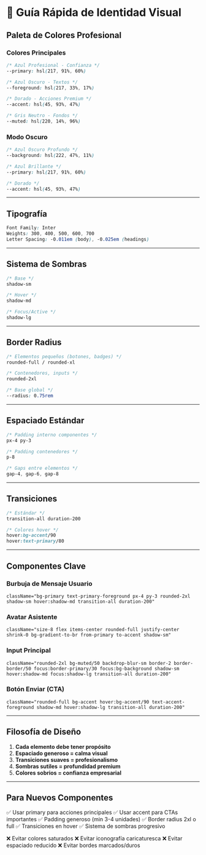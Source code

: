 # 🎨 Guía Rápida de Identidad Visual

## Paleta de Colores Profesional

### Colores Principales
```css
/* Azul Profesional - Confianza */
--primary: hsl(217, 91%, 60%)

/* Azul Oscuro - Textos */
--foreground: hsl(217, 33%, 17%)

/* Dorado - Acciones Premium */
--accent: hsl(45, 93%, 47%)

/* Gris Neutro - Fondos */
--muted: hsl(220, 14%, 96%)
```

### Modo Oscuro
```css
/* Azul Oscuro Profundo */
--background: hsl(222, 47%, 11%)

/* Azul Brillante */
--primary: hsl(217, 91%, 60%)

/* Dorado */
--accent: hsl(45, 93%, 47%)
```

---

## Tipografía

```css
Font Family: Inter
Weights: 300, 400, 500, 600, 700
Letter Spacing: -0.011em (body), -0.025em (headings)
```

---

## Sistema de Sombras

```css
/* Base */
shadow-sm

/* Hover */
shadow-md

/* Focus/Active */
shadow-lg
```

---

## Border Radius

```css
/* Elementos pequeños (botones, badges) */
rounded-full / rounded-xl

/* Contenedores, inputs */
rounded-2xl

/* Base global */
--radius: 0.75rem
```

---

## Espaciado Estándar

```css
/* Padding interno componentes */
px-4 py-3

/* Padding contenedores */
p-8

/* Gaps entre elementos */
gap-4, gap-6, gap-8
```

---

## Transiciones

```css
/* Estándar */
transition-all duration-200

/* Colores hover */
hover:bg-accent/90
hover:text-primary/80
```

---

## Componentes Clave

### Burbuja de Mensaje Usuario
```tsx
className="bg-primary text-primary-foreground px-4 py-3 rounded-2xl shadow-sm hover:shadow-md transition-all duration-200"
```

### Avatar Asistente
```tsx
className="size-8 flex items-center rounded-full justify-center shrink-0 bg-gradient-to-br from-primary to-accent shadow-sm"
```

### Input Principal
```tsx
className="rounded-2xl bg-muted/50 backdrop-blur-sm border-2 border-border/50 focus:border-primary/30 focus:bg-background shadow-sm hover:shadow-md focus:shadow-lg transition-all duration-200"
```

### Botón Enviar (CTA)
```tsx
className="rounded-full bg-accent hover:bg-accent/90 text-accent-foreground shadow-md hover:shadow-lg transition-all duration-200"
```

---

## Filosofía de Diseño

1. **Cada elemento debe tener propósito**
2. **Espaciado generoso = calma visual**
3. **Transiciones suaves = profesionalismo**
4. **Sombras sutiles = profundidad premium**
5. **Colores sobrios = confianza empresarial**

---

## Para Nuevos Componentes

✅ Usar primary para acciones principales
✅ Usar accent para CTAs importantes
✅ Padding generoso (min 3-4 unidades)
✅ Border radius 2xl o full
✅ Transiciones en hover
✅ Sistema de sombras progresivo

❌ Evitar colores saturados
❌ Evitar iconografía caricaturesca
❌ Evitar espaciado reducido
❌ Evitar bordes marcados/duros
